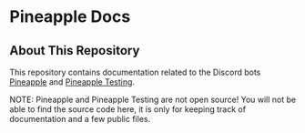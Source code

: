 # Pineapple Docs

## About This Repository
This repository contains documentation related to the Discord bots [Pineapple](https://discord.com/api/oauth2/authorize?client_id=921991901798871100&permissions=8&scope=bot%20applications.commands) and [Pineapple Testing](https://discord.com/api/oauth2/authorize?client_id=964240371683053588&permissions=8&scope=bot%20applications.commands).

NOTE: Pineapple and Pineapple Testing are not open source! You will not be able to find the source code here, it is only for keeping track of documentation and a few public files.